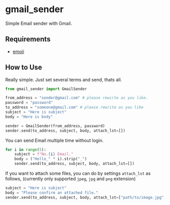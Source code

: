 # gmail_sender

Simple Email sender with Gmail.

## Requirements

- [emoji](https://pypi.org/project/emoji/)

## How to Use

Really simple. Just set several terms and send, thats all.

```python
from gmail_sender import GmailSender

from_address = "sender@gmail.com" # please rewirte as you like.
password = "password"
to_address = "someone@gmail.com" # please rewrite as you like
subject = "Here is subject"
body = "Here is body"

sender = GmailSender(from_address, password)
sender.send(to_address, subject, body, attach_lst=[])
```

You can send Email multiple time without login.

```python
for i in range(5):
    subject = f"No.{i} Email."
    body = ("Hello_" * i).strip("_")
    sender.send(to_address, subject, body, attach_lst=[])
```

If you want to attach some files, you can do by settings `attach_lst` as
follows,
(currently only supported `jpeg`, `jpg` and `png` extension)

```python
subject = "Here is subject"
body = "Please confirm an attached file."
sender.send(to_address, subject, body, attach_lst=["path/to/image.jpg", "/path/to/image2.jpg"])
```

```python

```
